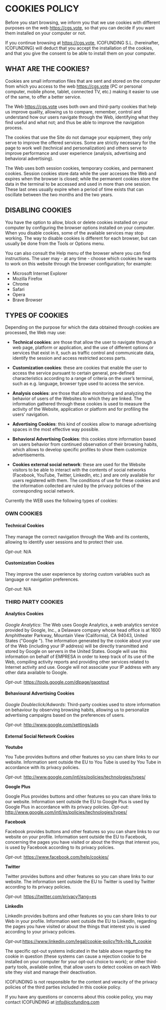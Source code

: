 # COOKIES POLICY

Before you start browsing, we inform you that we use cookies with different purposes on the web https://cgs.vote, so that you can decide if you want them installed on your computer or not.

If you continue browsing at https://cgs.vote, ICOFUNDING S.L. (hereinafter, ICOFUNDING) will deduct that you accept the installation of the cookies, and that you give the consent to be able to install them on your computer.

## WHAT ARE THE COOKIES?

Cookies are small information files that are sent and stored on the computer from which you access to the web https://cgs.vote (PC or personal computer, mobile phone, tablet, connected TV, etc.) making it easier to use of the same, to offer a better service.

The Web https://cgs.vote uses both own and third-party cookies that help us improve quality, allowing us to compare, remember, control and understand how our users navigate through the Web, identifying what they find useful and what not; and thus be able to improve the navigation process.

The cookies that use the Site do not damage your equipment, they only serve to improve the offered services. Some are strictly necessary for the page to work well (technical and personalization) and others serve to improve performance and user experience (analysis, advertising and behavioral advertising).

The Web uses both session cookies, temporary cookies, and permanent cookies. Session cookies store data while the user accesses the Web and expires when the browser is closed; while the permanent cookies store the data in the terminal to be accessed and used in more than one session. These last ones usually expire when a period of time exists that can oscillate between the two months and the two years.

## DISABLING COOKIES

You have the option to allow, block or delete cookies installed on your computer by configuring the browser options installed on your computer. When you disable cookies, some of the available services may stop working. The way to disable cookies is different for each browser, but can usually be done from the Tools or Options menu.

You can also consult the Help menu of the browser where you can find instructions. The user may - at any time - choose which cookies he wants to work on this website through the browser configuration; for example:

* Microsoft Internet Explorer
* Mozilla Firefox
* Chrome
* Safari
* Opera
* Brave Browser

## TYPES OF COOKIES

Depending on the purpose for which the data obtained through cookies are processed, the Web may use:

* **Technical cookies**: are those that allow the user to navigate through a web page, platform or application, and the use of different options or services that exist in it, such as traffic control and communicate data, identify the session and access restricted access parts.

* **Customization cookies**: these are cookies that enable the user to access the service pursuant to certain general, pre-defined characteristics according to a range of criteria on the user’s terminal, such as e.g. language, browser type used to access the service.

* **Analysis cookies**: are those that allow monitoring and analyzing the behavior of users of the Websites to which they are linked. The information gathered through these cookies is used to measure the activity of the Website, application or platform and for profiling the users' navigation.

* **Advertising Cookies**: this kind of cookies allow to manage advertising spaces in the most effective way possible.

* **Behavioral Advertising Cookies**: this cookies store information based on users behavior from continued observation of their browsing habits, which allows to develop specific profiles to show them customize advertisements.

* **Cookies external social network**: these are used for the Website visitors to be able to interact with the contents of social networks (Facebook, YouTube, Twitter, LinkedIn, etc.) and are only available for users registered with them. The conditions of use for these cookies and the information collected are ruled by the privacy policies of the corresponding social network.

Currently the WEB uses the following types of cookies:

### OWN COOKIES

#### Technical Cookies

They manage the correct navigation through the Web and its contents, allowing to identify user sessions and to protect their use.

*Opt-out*: N/A

#### Customization Cookies

They improve the user experience by storing custom variables such as language or navigation preferences.

*Opt-out*: N/A

### THIRD PARTY COOKIES

#### Analytics Cookies 

*Google Analytics*: The Web uses Google Analytics, a web analytics service provided by Google, Inc., a Delaware company whose head office is at 1600 Amphitheater Parkway, Mountain View (California), CA 94043, United States ("Google "). The information generated by the cookie about your use of the Web (including your IP address) will be directly transmitted and stored by Google on servers in the United States. Google will use this information on behalf of EMPRESA in order to keep track of its use of the Web, compiling activity reports and providing other services related to Internet activity and use. Google will not associate your IP address with any other data available to Google.

*Opt-out*: https://tools.google.com/dlpage/gaoptout


#### Behavioural Advertising Cookies

*Google Doubleclick/Adwords*: Third-party cookies used to store information on behaviour by observing browsing habits, allowing us to personalize advertising campaigns based on the preferences of users.

*Opt-out*: http://www.google.com/settings/ads

#### External Social Network Cookies

**Youtube**

You Tube provides buttons and other features so you can share links to our website. Information sent outside the EU to You Tube is used by You Tube in accordance with its privacy policies.

*Opt-out*: http://www.google.com/intl/es/policies/technologies/types/

**Google Plus**

Google Plus provides buttons and other features so you can share links to our website. Information sent outside the EU to Google Plus is used by Google Plus in accordance with its privacy policies.
*Opt-out*: http://www.google.com/intl/es/policies/technologies/types/

**Facebook**

Facebook provides buttons and other features so you can share links to our website on your profile. Information sent outside the EU to Facebook, concerning the pages you have visited or about the things that interest you, is used by Facebook according to its privacy policies.

*Opt-out*: https://www.facebook.com/help/cookies/

**Twitter**

Twitter provides buttons and other features so you can share links to our website. The information sent outside the EU to Twitter is used by Twitter according to its privacy policies.

*Opt-out*: https://twitter.com/privacy?lang=es

**LinkedIn**

LinkedIn provides buttons and other features so you can share links to our Web in your profile. Information sent outside the EU to LinkedIn, regarding the pages you have visited or about the things that interest you is used according to your privacy policies.

*Opt-out*:https://www.linkedin.com/legal/cookie-policy?trk=hb_ft_cookie

The specific opt-out systems indicated in the table above regarding the cookie in question (these systems can cause a rejection cookie to be installed on your computer for your opt-out choice to work); or other third-party tools, available online, that allow users to detect cookies on each Web site they visit and manage their deactivation.

ICOFUNDING is not responsible for the content and veracity of the privacy policies of the third parties included in this cookie policy.

If you have any questions or concerns about this cookie policy, you may contact ICOFUNDING at info@icofunding.com
